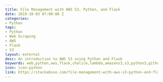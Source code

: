 ```yaml
---
title: File Management with AWS S3, Python, and Flask
date: 2019-10-03 07:00:00 Z
categories:
- Python
tags:
- Python
- Web Scraping
- AWS
- Flask
- S3
layout: external
desc: An introduction to AWS S3 using Python and Flask
keywords: web,python,aws,flask,chalice,lambda,amazons3,s3,python3,github,website,blog,easy
icon: icon-python
link: https://stackabuse.com/file-management-with-aws-s3-python-and-flask/
---
```


